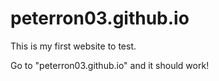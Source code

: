 # peterron03.github.io
This is my first website to test.

Go to "peterron03.github.io" and it should work!
